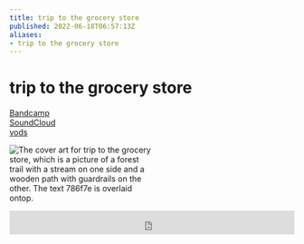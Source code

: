 ```yaml
---
title: trip to the grocery store
published: 2022-06-18T06:57:13Z
aliases:
- trip to the grocery store
---
```


# trip to the grocery store

<div class="flex">
<div><i class="ri-store-2-fill"></i> <a href="https://music.exodrifter.space/track/trip-to-the-grocery-store">Bandcamp</a></div>
<div><i class="ri-soundcloud-fill"></i> <a href="https://soundcloud.com/exodrifter/lonesome-trip-to-the-grocery-store">SoundCloud</a></div>
<div><i class="ri-video-fill"></i> <a href="https://vods.exodrifter.space/tag/song-trip-to-the-grocery-store">vods</a></div>
</div>

<div style="width: 50%;">

![The cover art for trip to the grocery store, which is a picture of a forest trail with a stream on one side and a wooden path with guardrails on the other. The text 786f7e is overlaid ontop.](trip-to-the-grocery-store.png)

</div>

<iframe style="border: 0; width: 100%; max-width: 700px; height: 42px;" src="https://bandcamp.com/EmbeddedPlayer/album=477085509/size=small/bgcol=333333/linkcol=0f91ff/track=2270640899/transparent=true/" seamless><a href="https://music.exodrifter.space/album/lonely-metro">lonely metro by exodrifter</a></iframe>
